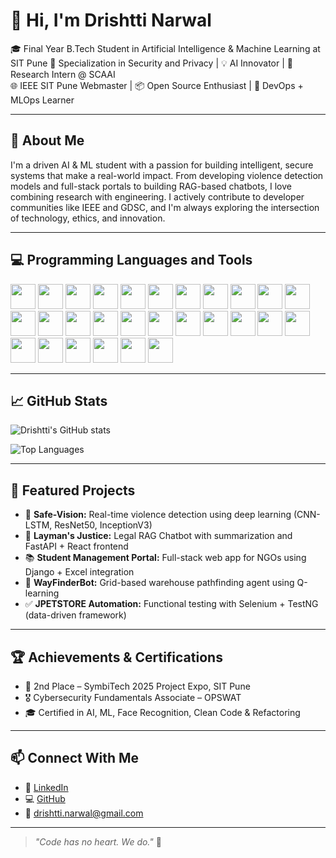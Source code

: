 # 👋 Hi, I'm Drishtti Narwal

🎓 Final Year B.Tech Student in Artificial Intelligence & Machine Learning at SIT Pune 
🔐 Specialization in Security and Privacy | 💡 AI Innovator | 🧠 Research Intern @ SCAAI  
🌐 IEEE SIT Pune Webmaster | 📦 Open Source Enthusiast | 🎯 DevOps + MLOps Learner

---

## 🧠 About Me

I'm a driven AI & ML student with a passion for building intelligent, secure systems that make a real-world impact. From developing violence detection models and full-stack portals to building RAG-based chatbots, I love combining research with engineering. I actively contribute to developer communities like IEEE and GDSC, and I'm always exploring the intersection of technology, ethics, and innovation.

---

## 💻 Programming Languages and Tools

<p align="left">
  <!-- Languages -->
  <img src="https://cdn.jsdelivr.net/gh/devicons/devicon/icons/python/python-original.svg" width="40"/>
  <img src="https://cdn.jsdelivr.net/gh/devicons/devicon/icons/java/java-original.svg" width="40"/>
  <img src="https://cdn.jsdelivr.net/gh/devicons/devicon/icons/c/c-original.svg" width="40"/>
  <img src="https://cdn.jsdelivr.net/gh/devicons/devicon/icons/javascript/javascript-original.svg" width="40"/>
  <img src="https://cdn.jsdelivr.net/gh/devicons/devicon/icons/typescript/typescript-original.svg" width="40"/>
  <img src="https://cdn.jsdelivr.net/gh/devicons/devicon/icons/mysql/mysql-original.svg" width="40"/>

  <!-- Web & Frameworks -->
  <img src="https://cdn.jsdelivr.net/gh/devicons/devicon/icons/html5/html5-original.svg" width="40"/>
  <img src="https://cdn.jsdelivr.net/gh/devicons/devicon/icons/css3/css3-original.svg" width="40"/>
  <img src="https://cdn.jsdelivr.net/gh/devicons/devicon/icons/react/react-original.svg" width="40"/>
  <img src="https://cdn.jsdelivr.net/gh/devicons/devicon/icons/nextjs/nextjs-original.svg" width="40"/>
  <img src="https://cdn.jsdelivr.net/gh/devicons/devicon/icons/django/django-plain.svg" width="40"/>
  <img src="https://cdn.jsdelivr.net/gh/devicons/devicon/icons/flask/flask-original.svg" width="40"/>
  <img src="https://cdn.jsdelivr.net/gh/devicons/devicon/icons/flutter/flutter-original.svg" width="40"/>
  <img src="https://cdn.jsdelivr.net/gh/devicons/devicon/icons/tailwindcss/tailwindcss-plain.svg" width="40"/>

  <!-- ML / Data -->
  <img src="https://cdn.jsdelivr.net/gh/devicons/devicon/icons/tensorflow/tensorflow-original.svg" width="40"/>
  <img src="https://cdn.jsdelivr.net/gh/devicons/devicon/icons/pytorch/pytorch-original.svg" width="40"/>
  <img src="https://cdn.jsdelivr.net/gh/devicons/devicon/icons/opencv/opencv-original.svg" width="40"/>
  <img src="https://cdn.jsdelivr.net/gh/devicons/devicon/icons/numpy/numpy-original.svg" width="40"/>
  <img src="https://cdn.jsdelivr.net/gh/devicons/devicon/icons/pandas/pandas-original.svg" width="40"/>

  <!-- MERN Stack -->
  <img src="https://cdn.jsdelivr.net/gh/devicons/devicon/icons/mongodb/mongodb-original.svg" width="40"/>
  <img src="https://cdn.jsdelivr.net/gh/devicons/devicon/icons/express/express-original.svg" width="40"/>
  <img src="https://cdn.jsdelivr.net/gh/devicons/devicon/icons/nodejs/nodejs-original.svg" width="40"/>

  <!-- Cloud & DevOps -->
  <img src="https://cdn.jsdelivr.net/gh/devicons/devicon/icons/amazonwebservices/amazonwebservices-original.svg" width="40"/>
  <img src="https://cdn.jsdelivr.net/gh/devicons/devicon/icons/docker/docker-original.svg" width="40"/>
  <img src="https://cdn.jsdelivr.net/gh/devicons/devicon/icons/kubernetes/kubernetes-plain.svg" width="40"/>
  <img src="https://cdn.jsdelivr.net/gh/devicons/devicon/icons/git/git-original.svg" width="40"/>
  <img src="https://cdn.jsdelivr.net/gh/devicons/devicon/icons/selenium/selenium-original.svg" width="40"/>
  <img src="https://cdn.jsdelivr.net/gh/devicons/devicon/icons/github/github-original.svg" width="40"/>
</p>

---

## 📈 GitHub Stats

![Drishtti's GitHub stats](https://github-readme-stats.vercel.app/api?username=DrishttiNarwal&show_icons=true&theme=tokyonight)

![Top Languages](https://github-readme-stats.vercel.app/api/top-langs/?username=DrishttiNarwal&layout=compact&theme=tokyonight)

---

## 🚀 Featured Projects

- 🎯 **Safe-Vision:** Real-time violence detection using deep learning (CNN-LSTM, ResNet50, InceptionV3)
- 🧾 **Layman's Justice:** Legal RAG Chatbot with summarization and FastAPI + React frontend
- 📚 **Student Management Portal:** Full-stack web app for NGOs using Django + Excel integration
- 🤖 **WayFinderBot:** Grid-based warehouse pathfinding agent using Q-learning
- ✅ **JPETSTORE Automation:** Functional testing with Selenium + TestNG (data-driven framework)

---

## 🏆 Achievements & Certifications

- 🥈 2nd Place – SymbiTech 2025 Project Expo, SIT Pune  
- 🎖️ Cybersecurity Fundamentals Associate – OPSWAT  
- 🎓 Certified in AI, ML, Face Recognition, Clean Code & Refactoring  

---

## 📫 Connect With Me

- 💼 [LinkedIn](https://www.linkedin.com/in/drishtti03/)  
- 💻 [GitHub](https://github.com/DrishttiNarwal)  
- 📧 drishtti.narwal@gmail.com  

---

> _"Code has no heart. We do."_ 💙
